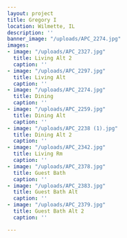 ```yaml
---
layout: project
title: Gregory I
location: Wilmette, IL
description: ''
banner_image: "/uploads/APC_2274.jpg"
images:
- image: "/uploads/APC_2327.jpg"
  title: Living Alt 2
  caption: ''
- image: "/uploads/APC_2297.jpg"
  title: Living Alt
  caption: ''
- image: "/uploads/APC_2274.jpg"
  title: Dining
  caption: ''
- image: "/uploads/APC_2259.jpg"
  title: Dining Alt
  caption: ''
- image: "/uploads/APC_2238 (1).jpg"
  title: Dining Alt 2
  caption: ''
- image: "/uploads/APC_2342.jpg"
  title: Living Rm
  caption: ''
- image: "/uploads/APC_2378.jpg"
  title: Guest Bath
  caption: ''
- image: "/uploads/APC_2383.jpg"
  title: Guest Bath Alt
  caption: ''
- image: "/uploads/APC_2379.jpg"
  title: Guest Bath Alt 2
  caption: ''

---
```


